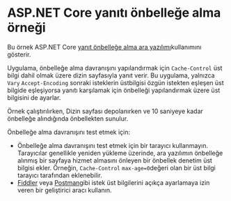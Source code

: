 # <a name="aspnet-core-response-caching-sample"></a>ASP.NET Core yanıtı önbelleğe alma örneği

Bu örnek ASP.NET Core [yanıt önbelleğe alma ara yazılımı](https://docs.microsoft.com/aspnet/core/performance/caching/middleware)kullanımını gösterir.

Uygulama, önbelleğe alma davranışını yapılandırmak için `Cache-Control` üst bilgi dahil olmak üzere dizin sayfasıyla yanıt verir. Bu uygulama, yalnızca `Vary` `Accept-Encoding` sonraki isteklerin üstbilgisi özgün istekten eşleşen üst bilgide eşleşiyorsa yanıtı karşılamak için önbelleği yapılandırmak üzere üst bilgisini de ayarlar.

Örnek çalıştırılırken, Dizin sayfası depolanırken ve 10 saniyeye kadar önbelleğe alındığında önbellekten sunulur.

Önbelleğe alma davranışını test etmek için:

* Önbelleğe alma davranışını test etmek için bir tarayıcı kullanmayın. Tarayıcılar genellikle yeniden yükleme üzerinde, ara yazılımın önbelleğe alınmış bir sayfaya hizmet almasını önleyen bir önbellek denetim üst bilgisi ekler. Örneğin, `Cache-Control` `max-age=0`değeri olan bir üst bilgi tarayıcı tarafından eklenebilir.
* <a href="https://www.telerik.com/fiddler">Fiddler</a> veya <a href="https://www.getpostman.com/">Postman</a>gibi istek üst bilgilerini açıkça ayarlamaya izin veren bir geliştirici aracı kullanın.
